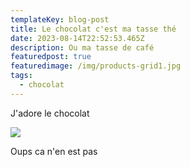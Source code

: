 ```yaml
---
templateKey: blog-post
title: Le chocolat c'est ma tasse thé
date: 2023-08-14T22:52:53.465Z
description: Ou ma tasse de café
featuredpost: true
featuredimage: /img/products-grid1.jpg
tags:
  - chocolat
---
```

J'adore le chocolat

![](/img/blog-index.jpg)

Oups ca n'en est pas